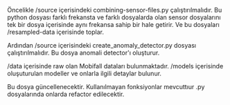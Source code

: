 Öncelikle /source içerisindeki combining-sensor-files.py çalıştırılmalıdır. Bu python dosyası farklı frekansta ve farklı dosyalarda olan sensor dosyalarını tek bir dosya içerisinde aynı frekansa sahip bir hale getirir. Ve bu dosyaları /resampled-data içerisinde toplar.

Ardından /source içerisindeki create_anomaly_detector.py dosyası çalıştırılmalıdır. Bu dosya anomali detector'ı oluşturur.

/data içerisinde raw olan Mobifall dataları bulunmaktadır.
/models içerisinde oluşuturulan modeller ve onlarla ilgili detaylar bulunur.

Bu dosya güncellenecektir.
Kullanılmayan fonksiyonlar mevcuttıur .py dosyalarında onlarda refactor edilecektir.
